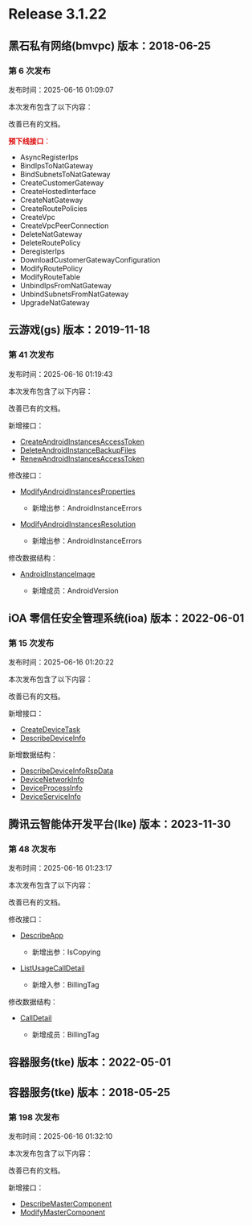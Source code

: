 # Release 3.1.22

## 黑石私有网络(bmvpc) 版本：2018-06-25

### 第 6 次发布

发布时间：2025-06-16 01:09:07

本次发布包含了以下内容：

改善已有的文档。

<font color="#dd0000">**预下线接口**：</font>

* AsyncRegisterIps
* BindIpsToNatGateway
* BindSubnetsToNatGateway
* CreateCustomerGateway
* CreateHostedInterface
* CreateNatGateway
* CreateRoutePolicies
* CreateVpc
* CreateVpcPeerConnection
* DeleteNatGateway
* DeleteRoutePolicy
* DeregisterIps
* DownloadCustomerGatewayConfiguration
* ModifyRoutePolicy
* ModifyRouteTable
* UnbindIpsFromNatGateway
* UnbindSubnetsFromNatGateway
* UpgradeNatGateway



## 云游戏(gs) 版本：2019-11-18

### 第 41 次发布

发布时间：2025-06-16 01:19:43

本次发布包含了以下内容：

改善已有的文档。

新增接口：

* [CreateAndroidInstancesAccessToken](https://cloud.tencent.com/document/api/1162/119708)
* [DeleteAndroidInstanceBackupFiles](https://cloud.tencent.com/document/api/1162/119709)
* [RenewAndroidInstancesAccessToken](https://cloud.tencent.com/document/api/1162/119707)

修改接口：

* [ModifyAndroidInstancesProperties](https://cloud.tencent.com/document/api/1162/118980)

	* 新增出参：AndroidInstanceErrors

* [ModifyAndroidInstancesResolution](https://cloud.tencent.com/document/api/1162/118032)

	* 新增出参：AndroidInstanceErrors


修改数据结构：

* [AndroidInstanceImage](https://cloud.tencent.com/document/api/1162/40743#AndroidInstanceImage)

	* 新增成员：AndroidVersion




## iOA 零信任安全管理系统(ioa) 版本：2022-06-01

### 第 15 次发布

发布时间：2025-06-16 01:20:22

本次发布包含了以下内容：

改善已有的文档。

新增接口：

* [CreateDeviceTask](https://cloud.tencent.com/document/api/1092/119711)
* [DescribeDeviceInfo](https://cloud.tencent.com/document/api/1092/119710)

新增数据结构：

* [DescribeDeviceInfoRspData](https://cloud.tencent.com/document/api/1092/102488#DescribeDeviceInfoRspData)
* [DeviceNetworkInfo](https://cloud.tencent.com/document/api/1092/102488#DeviceNetworkInfo)
* [DeviceProcessInfo](https://cloud.tencent.com/document/api/1092/102488#DeviceProcessInfo)
* [DeviceServiceInfo](https://cloud.tencent.com/document/api/1092/102488#DeviceServiceInfo)



## 腾讯云智能体开发平台(lke) 版本：2023-11-30

### 第 48 次发布

发布时间：2025-06-16 01:23:17

本次发布包含了以下内容：

改善已有的文档。

修改接口：

* [DescribeApp](https://cloud.tencent.com/document/api/1759/105072)

	* 新增出参：IsCopying

* [ListUsageCallDetail](https://cloud.tencent.com/document/api/1759/113595)

	* 新增入参：BillingTag


修改数据结构：

* [CallDetail](https://cloud.tencent.com/document/api/1759/105104#CallDetail)

	* 新增成员：BillingTag




## 容器服务(tke) 版本：2022-05-01



## 容器服务(tke) 版本：2018-05-25

### 第 198 次发布

发布时间：2025-06-16 01:32:10

本次发布包含了以下内容：

改善已有的文档。

新增接口：

* [DescribeMasterComponent](https://cloud.tencent.com/document/api/457/119713)
* [ModifyMasterComponent](https://cloud.tencent.com/document/api/457/119712)



